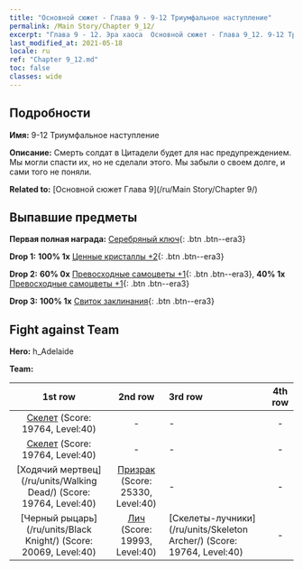 ```yaml
---
title: "Основной сюжет - Глава 9 - 9-12 Триумфальное наступление"
permalink: /Main Story/Chapter 9_12/
excerpt: "Глава 9 - 12. Эра хаоса  Основной сюжет - Глава 9_12. 9-12 Триумфальное наступление"
last_modified_at: 2021-05-18
locale: ru
ref: "Chapter 9_12.md"
toc: false
classes: wide
---
```


## Подробности

 **Имя:** 9-12 Триумфальное наступление

 **Описание:** Смерть солдат в Цитадели будет для нас предупреждением. Мы могли спасти их, но не сделали этого. Мы забыли о своем долге, и сами того не поняли.

 **Related to:** [Основной сюжет Глава 9](/ru/Main Story/Chapter 9/)

## Выпавшие предметы

 **Первая полная награда:** [Серебряный ключ](/ItemsRU/con_693/){: .btn .btn--era3}

 **Drop 1:** **100% 1x** [Ценные кристаллы +2](/ItemsRU/mat_31/){: .btn .btn--era3}

 **Drop 2:** **60% 0x** [Превосходные самоцветы +1](/ItemsRU/mat_23/){: .btn .btn--era3}, **40% 1x** [Превосходные самоцветы +1](/ItemsRU/mat_23/){: .btn .btn--era3}

 **Drop 3:** **100% 1x** [Свиток заклинания](/ItemsRU/con_694/){: .btn .btn--era3}


## Fight against Team
 **Hero:** h_Adelaide

 **Team:**


  | 1st row | 2nd row | 3rd row | 4th row |
  |:----:|:----:|:----|:----:|
  | [Скелет](/ru/units/Skeleton/) (Score: 19764, Level:40)  | - | - | - |
  | [Скелет](/ru/units/Skeleton/) (Score: 19764, Level:40)  | - | - | - |
  | [Ходячий мертвец](/ru/units/Walking Dead/) (Score: 19764, Level:40)  | [Призрак](/ru/units/Wight/) (Score: 25330, Level:40)  | - | - |
  | [Черный рыцарь](/ru/units/Black Knight/) (Score: 20069, Level:40)  | [Лич](/ru/units/Lich/) (Score: 19993, Level:40)  | [Скелеты-лучники](/ru/units/Skeleton Archer/) (Score: 19764, Level:40)  | - |


